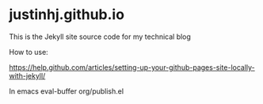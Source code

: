 # justinhj.github.io

This is the Jekyll site source code for my technical blog

How to use:

https://help.github.com/articles/setting-up-your-github-pages-site-locally-with-jekyll/

In emacs eval-buffer org/publish.el







